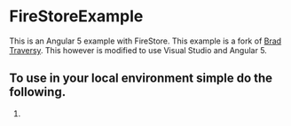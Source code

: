 # FireStoreExample

This is an Angular 5 example with FireStore.  This example is a fork of [Brad Traversy](https://github.com/bradtraversy/angularfs).  This however is modified to use Visual Studio and Angular 5.

## To use in your local environment simple do the following.
1. 
